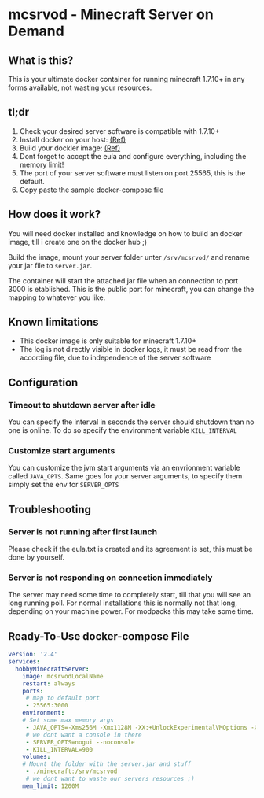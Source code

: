 mcsrvod - Minecraft Server on Demand
====================================
## What is this?
This is your ultimate docker container for running minecraft 1.7.10+ in any forms available, not wasting your resources.


## tl;dr

1. Check your desired server software is compatible with 1.7.10+
2. Install docker on your host: [(Ref)](https://docs.docker.com/install/)
3. Build your dockler image: [(Ref)](https://docs.docker.com/engine/reference/commandline/build/)
2. Dont forget to accept the eula and configure everything, including the memory limit!
3. The port of your server software must listen on port 25565, this is the default.
4. Copy paste the sample docker-compose file


## How does it work?
You will need docker installed and knowledge on how to build an docker image, till i create one on the docker hub ;)

Build the image, mount your server folder unter `/srv/mcsrvod/` and rename your jar file to `server.jar`.

The container will start the attached jar file when an connection to port 3000 is etablished. This is the public port for minecraft, you can change the mapping to whatever you like.

## Known limitations
- This docker image is only suitable for minecraft 1.7.10+
- The log is not directly visible in docker logs, it must be read from the according file, due to independence of the server software

## Configuration

### Timeout to shutdown server after idle
You can specify the interval in seconds the server should shutdown than no one is online. To do so specify the environment variable `KILL_INTERVAL`

### Customize start arguments
You can customize the jvm start arguments via an envrionment variable called `JAVA_OPTS`. Same goes for your server arguments, to specify them simply set the env for `SERVER_OPTS`


## Troubleshooting

### Server is not running after first launch
Please check if the eula.txt is created and its agreement is set, this must be done by yourself.

### Server is not responding on connection immediately
The server may need some time to completely start, till that you will see an long running poll. For normal installations this is normally not that long, depending on your machine power. For modpacks this may take some time.


## Ready-To-Use docker-compose File
````yaml
version: '2.4'
services:
  hobbyMinecraftServer:
    image: mcsrvodLocalName
    restart: always
    ports:
     # map to default port
     - 25565:3000 
    environment:
    # Set some max memory args
     - JAVA_OPTS=-Xms256M -Xmx1128M -XX:+UnlockExperimentalVMOptions -XX:+UseCGroupMemoryLimitForHeap
     # we dont want a console in there
     - SERVER_OPTS=nogui --noconsole
     - KILL_INTERVAL=900
    volumes:
    # Mount the folder with the server.jar and stuff
     - ./minecraft:/srv/mcsrvod
     # we dont want to waste our servers resources ;)
    mem_limit: 1200M
````